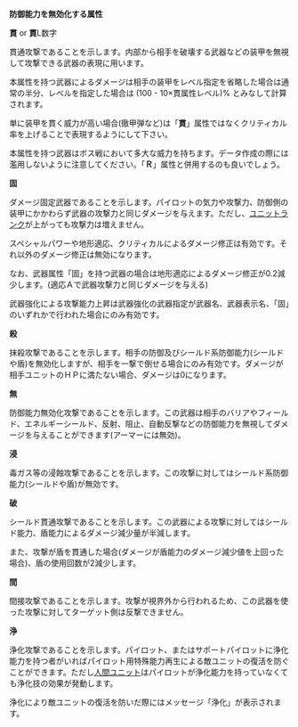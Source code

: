 **防御能力を無効化する属性**

**貫** or **貫**L数字

貫通攻撃であることを示します。内部から相手を破壊する武器などの装甲を無視して攻撃できる武器の表現に用います。

本属性を持つ武器によるダメージは相手の装甲をレベル指定を省略した場合は通常の半分、レベルを指定した場合は (100 - 10×貫属性レベル)% とみなして計算されます。

単に装甲を貫く威力が高い場合(徹甲弾など)は「**貫**」属性ではなくクリティカル率を上げることで表現するようにして下さい。

本属性を持つ武器はボス戦において多大な威力を持ちます。データ作成の際には濫用しないように注意してください。「**Ｒ**」属性と併用するのも良いでしょう。

**固**

ダメージ固定武器であることを示します。パイロットの気力や攻撃力、防御側の装甲にかかわらず武器の攻撃力と同じダメージを与えます。ただし、[ユニットランク](ユニットランク.md)が上がっても攻撃力は増えません。

スペシャルパワーや地形適応、クリティカルによるダメージ修正は有効です。それ以外のダメージ修正は無効になります。

なお、武器属性「固」を持つ武器の場合は地形適応によるダメージ修正が0.2減少します。(適応Ａで武器攻撃力と同じダメージを与える)

武器強化による攻撃能力上昇は武器強化の武器指定が武器名、武器表示名、「固」のいずれかで行われた場合にのみ有効です。

**殺**

抹殺攻撃であることを示します。相手の防御及びシールド系防御能力(シールドや盾)を無効化しますが、相手を一撃で倒せる場合にのみ有効です。ダメージが相手ユニットのＨＰに満たない場合、ダメージは0になります。

**無**

防御能力無効化攻撃であることを示します。この武器は相手のバリアやフィールド、エネルギーシールド、反射、阻止、自動反撃などの防御能力を無視してダメージを与えることができます(アーマーには無効)。

**浸**

毒ガス等の浸蝕攻撃であることを示します。この攻撃に対してはシールド系防御能力(シールドや盾)が無効です。

**破**

シールド貫通攻撃であることを示します。この武器による攻撃に対してはシールド能力、盾能力によるダメージ減少量が半減します。

また、攻撃が盾を貫通した場合(ダメージが盾能力のダメージ減少値を上回った場合)、盾の使用回数が2減少します。

**間**

間接攻撃であることを示します。攻撃が視界外から行われるため、この武器を使った攻撃に対してターゲット側は反撃できません。

**浄**

浄化攻撃であることを示します。パイロット、またはサポートパイロットに浄化能力を持つ者がいればパイロット用特殊能力再生による敵ユニットの復活を防ぐことができます。ただし[人間ユニット](人間ユニット.md)はパイロットが浄化能力を持っていなくても浄化技の効果が発動します。

浄化により敵ユニットの復活を防いだ際にはメッセージ「浄化」が表示されます。
